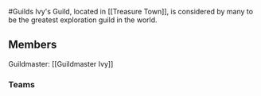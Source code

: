 #Guilds
Ivy's Guild, located in [[Treasure Town]], is considered by many to be the greatest exploration guild in the world. 
## Members
Guildmaster: [[Guildmaster Ivy]]
### Teams
